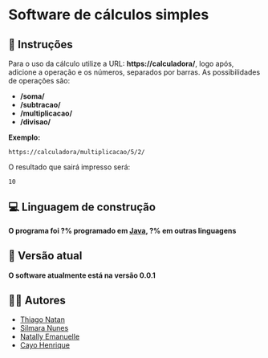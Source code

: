 # Software de cálculos simples

## 📜​ Instruções

Para o uso da cálculo utilize a URL: **https://calculadora/**, logo após, adicione a operação e os números, separados por barras.
As possibilidades de operações são:
* **/soma/**
* **/subtracao/**
* **/multiplicacao/**
* **/divisao/**

**Exemplo:**
```
https://calculadora/multiplicacao/5/2/
```
O resultado que sairá impresso será:
```
10
```
## 💻 Linguagem de construção

**O programa foi ?% programado em [Java](https://www.java.com/pt-BR/), ?% em outras linguagens**

## 🚩​ Versão atual

**O software atualmente está na versão 0.0.1**

## 👨‍💻​ Autores

* [Thiago Natan](https://github.com/oagarian/)
* [Silmara Nunes](https://github.com/sil008)
* [Natally Emanuelle](https://github.com/natally02/)
* [Cayo Henrique](https://github.com/cayohenrique250)
